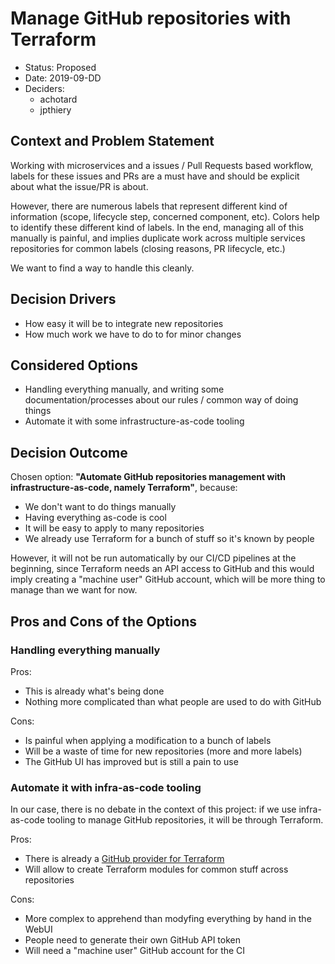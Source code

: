 # Manage GitHub repositories with Terraform

- Status: Proposed
- Date: 2019-09-DD
- Deciders:
    - achotard
    - jpthiery

## Context and Problem Statement

Working with microservices and a issues / Pull Requests based workflow, labels
for these issues and PRs are a must have and should be explicit about what the
issue/PR is about.

However, there are numerous labels that represent different kind of
information (scope, lifecycle step, concerned component, etc). Colors help to
identify these different kind of labels. In the end, managing all of this
manually is painful, and implies duplicate work across multiple services
repositories for common labels (closing reasons, PR lifecycle, etc.)

We want to find a way to handle this cleanly.

## Decision Drivers <!-- optional -->

- How easy it will be to integrate new repositories
- How much work we have to do to for minor changes

## Considered Options

- Handling everything manually, and writing some documentation/processes about
  our rules / common way of doing things
- Automate it with some infrastructure-as-code tooling

## Decision Outcome

Chosen option: **"Automate GitHub repositories management with
infrastructure-as-code, namely Terraform"**, because:

- We don't want to do things manually
- Having everything as-code is cool
- It will be easy to apply to many repositories
- We already use Terraform for a bunch of stuff so it's known by people

However, it will not be run automatically by our CI/CD pipelines at the
beginning, since Terraform needs an API access to GitHub and this would imply
creating a "machine user" GitHub account, which will be more thing to manage
than we want for now.

## Pros and Cons of the Options

### Handling everything manually

Pros:

- This is already what's being done
- Nothing more complicated than what people are used to do with GitHub

Cons:

- Is painful when applying a modification to a bunch of labels
- Will be a waste of time for new repositories (more and more labels)
- The GitHub UI has improved but is still a pain to use

### Automate it with infra-as-code tooling

In our case, there is no debate in the context of this project: if we use
infra-as-code tooling to manage GitHub repositories, it will be through
Terraform.

Pros:

- There is already a [GitHub provider for
  Terraform](https://www.terraform.io/docs/providers/github/index.html)
- Will allow to create Terraform modules for common stuff across repositories

Cons:

- More complex to apprehend than modyfing everything by hand in the WebUI
- People need to generate their own GitHub API token
- Will need a "machine user" GitHub account for the CI
